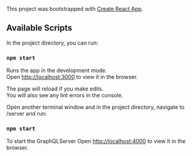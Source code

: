 This project was bootstrapped with [Create React App](https://github.com/facebook/create-react-app).

## Available Scripts

In the project directory, you can run:

### `npm start`

Runs the app in the development mode.<br>
Open [http://localhost:3000](http://localhost:3000) to view it in the browser.

The page will reload if you make edits.<br>
You will also see any lint errors in the console.

Open another terminal window and in the project directory, navigate to /server and run:

### `npm start`

To start the GraphQLServer
Open [http://localhost:4000](http://localhost:4000) to view it in the browser.
